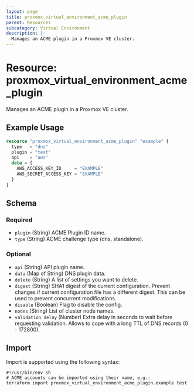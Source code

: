 ```yaml
---
layout: page
title: proxmox_virtual_environment_acme_plugin
parent: Resources
subcategory: Virtual Environment
description: |-
  Manages an ACME plugin in a Proxmox VE cluster.
---
```


# Resource: proxmox_virtual_environment_acme_plugin

Manages an ACME plugin in a Proxmox VE cluster.

## Example Usage

```terraform
resource "proxmox_virtual_environment_acme_plugin" "example" {
  type   = "dns"
  plugin = "test"
  api    = "aws"
  data = {
    AWS_ACCESS_KEY_ID     = "EXAMPLE"
    AWS_SECRET_ACCESS_KEY = "EXAMPLE"
  }
}
```

<!-- schema generated by tfplugindocs -->
## Schema

### Required

- `plugin` (String) ACME Plugin ID name.
- `type` (String) ACME challenge type (dns, standalone).

### Optional

- `api` (String) API plugin name.
- `data` (Map of String) DNS plugin data.
- `delete` (String) A list of settings you want to delete.
- `digest` (String) SHA1 digest of the current configuration. Prevent changes if current configuration file has a different digest. This can be used to prevent concurrent modifications.
- `disable` (Boolean) Flag to disable the config.
- `nodes` (String) List of cluster node names.
- `validation_delay` (Number) Extra delay in seconds to wait before requesting validation. Allows to cope with a long TTL of DNS records (0 - 172800).

## Import

Import is supported using the following syntax:

```shell
#!/usr/bin/env sh
# ACME accounts can be imported using their name, e.g.:
terraform import proxmox_virtual_environment_acme_plugin.example test
```
